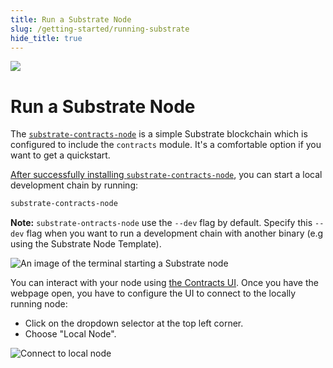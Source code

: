 ```yaml
---
title: Run a Substrate Node
slug: /getting-started/running-substrate
hide_title: true
---
```


<img src="/img/title/substrate.svg" className="titlePic" />

# Run a Substrate Node

The [`substrate-contracts-node`](https://github.com/paritytech/substrate-contracts-node)
is a simple Substrate blockchain which is configured to include the `contracts` module.
It's a comfortable option if you want to get a quickstart.

[After successfully installing `substrate-contracts-node`](/getting-started/setup#installing-the-substrate-smart-contracts-node),
you can start a local development chain by running:

```bash
substrate-contracts-node
```

**Note:** `substrate-ontracts-node` use the `--dev` flag by default. 
Specify this `--dev` flag when you want to run a development chain with another binary (e.g using the Substrate Node Template).

![An image of the terminal starting a Substrate node](/img/substrate-contracts-node.png)

You can interact with your node using [the Contracts UI](https://contracts-ui.substrate.io).
Once you have the webpage open, you have to configure the UI to connect to the locally running node:

- Click on the dropdown selector at the top left corner.
- Choose "Local Node".

![Connect to local node](/img/contracts-ui-local-node.png)
